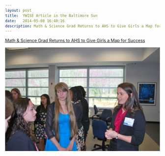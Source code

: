 ```yaml
---
layout: post
title:  YWISE Article in the Baltimore Sun 
date:   2014-05-08 16:40:16
description: Math & Science Grad Returns to AHS to Give Girls a Map for Success
---
```


[Math & Science Grad Returns to AHS to Give Girls a Map for Success](https://articles.baltimoresun.com/2014-05-07/news/ph-ag-ppt-academy-0507-20140507_1_math-academy-stem-internship)

<div class="img_row">
	<img class="col three" src="/img/ywise.jpg">
</div>



